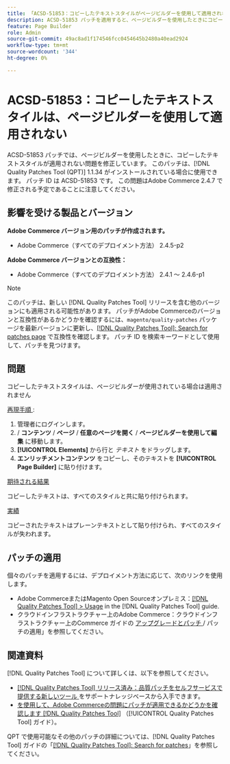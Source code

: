 ```yaml
---
title: 「ACSD-51853：コピーしたテキストスタイルがページビルダーを使用して適用されない」
description: ACSD-51853 パッチを適用すると、ページビルダーを使用したときにコピーしたテキストスタイルが適用されないAdobe Commerceの問題が修正されます。
feature: Page Builder
role: Admin
source-git-commit: 49ac8ad1f174546fcc0454645b2480a40ead2924
workflow-type: tm+mt
source-wordcount: '344'
ht-degree: 0%

---
```


# ACSD-51853：コピーしたテキストスタイルは、ページビルダーを使用して適用されない

ACSD-51853 パッチでは、ページビルダーを使用したときに、コピーしたテキストスタイルが適用されない問題を修正しています。 このパッチは、[!DNL Quality Patches Tool (QPT)] 1.1.34 がインストールされている場合に使用できます。 パッチ ID は ACSD-51853 です。 この問題はAdobe Commerce 2.4.7 で修正される予定であることに注意してください。

## 影響を受ける製品とバージョン

**Adobe Commerce バージョン用のパッチが作成されます。**

* Adobe Commerce（すべてのデプロイメント方法） 2.4.5-p2

**Adobe Commerce バージョンとの互換性：**

* Adobe Commerce（すべてのデプロイメント方法） 2.4.1 ～ 2.4.6-p1

>[!NOTE]
>
>このパッチは、新しい [!DNL Quality Patches Tool] リリースを含む他のバージョンにも適用される可能性があります。 パッチがAdobe Commerceのバージョンと互換性があるかどうかを確認するには、`magento/quality-patches` パッケージを最新バージョンに更新し、[[!DNL Quality Patches Tool]: Search for patches page](https://experienceleague.adobe.com/tools/commerce-quality-patches/index.html) で互換性を確認します。 パッチ ID を検索キーワードとして使用して、パッチを見つけます。

## 問題

コピーしたテキストスタイルは、ページビルダーが使用されている場合は適用されません

<u> 再現手順 </u>:

1. 管理者にログインします。
1. / **コンテンツ** / **ページ** / **任意のページを開く** / **ページビルダーを使用して編集** に移動します。
1. **[!UICONTROL Elements]** から行と *テキスト* をドラッグします。
1. **エンリッチメントコンテンツ** をコピーし、そのテキストを **[!UICONTROL Page Builder]** に貼り付けます。

<u> 期待される結果 </u>

コピーしたテキストは、すべてのスタイルと共に貼り付けられます。

<u> 実績 </u>

コピーされたテキストはプレーンテキストとして貼り付けられ、すべてのスタイルが失われます。

## パッチの適用

個々のパッチを適用するには、デプロイメント方法に応じて、次のリンクを使用します。

* Adobe CommerceまたはMagento Open Sourceオンプレミス：[[!DNL Quality Patches Tool] > Usage](https://experienceleague.adobe.com/docs/commerce-operations/tools/quality-patches-tool/usage.html) in the [!DNL Quality Patches Tool] guide.
* クラウドインフラストラクチャー上のAdobe Commerce：クラウドインフラストラクチャー上のCommerce ガイドの [ アップグレードとパッチ ](https://experienceleague.adobe.com/docs/commerce-cloud-service/user-guide/develop/upgrade/apply-patches.html)/ パッチの適用」を参照してください。

## 関連資料

[!DNL Quality Patches Tool] について詳しくは、以下を参照してください。

* [[!DNL Quality Patches Tool]  リリース済み：品質パッチをセルフサービスで提供する新しいツール ](https://experienceleague.adobe.com/en/docs/commerce-knowledge-base/kb/announcements/commerce-announcements/magento-quality-patches-released-new-tool-to-self-serve-quality-patches) をサポートナレッジベースから入手できます。
* [ を使用して、Adobe Commerceの問題にパッチが適用できるかどうかを確認します  [!DNL Quality Patches Tool]](/help/tools/quality-patches-tool/patches-available-in-qpt/check-patch-for-magento-issue-with-magento-quality-patches.md) （[!UICONTROL Quality Patches Tool] ガイド）。


QPT で使用可能なその他のパッチの詳細については、[!DNL Quality Patches Tool] ガイドの「[[!DNL Quality Patches Tool]: Search for patches](https://experienceleague.adobe.com/tools/commerce-quality-patches/index.html)」を参照してください。
